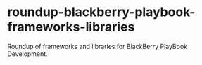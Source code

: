 # roundup-blackberry-playbook-frameworks-libraries
Roundup of frameworks and libraries for BlackBerry PlayBook Development.
